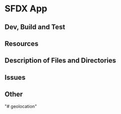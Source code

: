 # SFDX  App

## Dev, Build and Test


## Resources


## Description of Files and Directories


## Issues

## Other
"# geolocation" 
